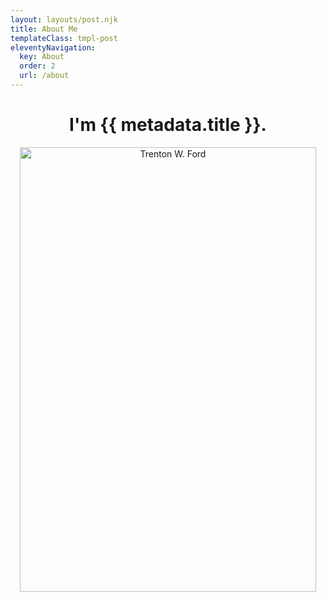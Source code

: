 ```yaml
---
layout: layouts/post.njk
title: About Me
templateClass: tmpl-post
eleventyNavigation:
  key: About
  order: 2
  url: /about
---
```


<header class="w3-container w3-padding-32 w3-center w3-black" id="home">
 <h1 class="w3-jumbo"><span class="w3-hide-small">I'm</span> {{ metadata.title }}.</h1>

[comment]: <> (  <p>My area of research focuses on </p>)
  <img src="{{ 'img/w3images/OIP.jfif' | url }}" alt="Trenton W. Ford" class="w3-image" width="474" height="711">
</header>

